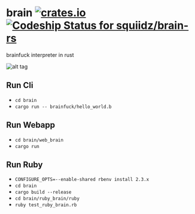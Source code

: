 # brain [![crates.io](https://img.shields.io/crates/v/brain-rs.svg)](https://crates.io/crates/brain-rs) [ ![Codeship Status for squiidz/brain-rs](https://app.codeship.com/projects/f73e4a40-ec7b-0134-81d5-1ac2cf405306/status?branch=master)](https://app.codeship.com/projects/208334)

brainfuck interpreter in rust

![alt tag](http://data.whicdn.com/images/57083921/large.jpg)

## Run Cli
- `cd brain`
- `cargo run -- brainfuck/hello_world.b`

## Run Webapp
- `cd brain/web_brain`
- `cargo run`

## Run Ruby
- `CONFIGURE_OPTS=--enable-shared rbenv install 2.3.x`
- `cd brain`
- `cargo build --release`
- `cd brain/ruby_brain/ruby`
- `ruby test_ruby_brain.rb`
